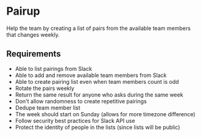 # Pairup

Help the team by creating a list of pairs from the available team members that changes weekly.

## Requirements

- Able to list pairings from Slack
- Able to add and remove available team members from Slack
- Able to create pairing list even when team members count is odd
- Rotate the pairs weekly
- Return the same result for anyone who asks during the same week
- Don't allow randomness to create repetitive pairings
- Dedupe team member list
- The week should start on Sunday (allows for more timezone difference)
- Follow security best practices for Slack API use
- Protect the identity of people in the lists (since lists will be public)
